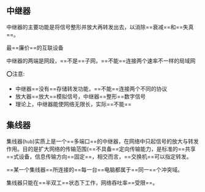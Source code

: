 ## 中继器

中继器的主要功能是将信号整形并放大再转发出去，以消除==衰减==和==失真==。

最==廉价==的互联设备

中继器的两端是网段，==不是==子网，==不能==连接两个速率不一样的局域网

:o:注意:

- 中继器==没有==存储转发功能，==不能==连接两个不同的协议
- 放大器==放大==模拟信号，中继器==整形==数字信号
- 理论上，中继器能使网络无限长，实际==不能==





## 集线器

集线器(`hub`)实质上是一个==多端口==的中继器，在网络中只起信号的放大与转发作用。目的是扩大网络的传输范围(==不具备==定向传输能力，是标准的==共享==式设备，信息传输方向==固定==，相交而言，==交换机==可以指定转发。

==某一个集线器==所连接的==每一台==电脑都属于==同一==个冲突域。

集线器只能在==半双工==状态下工作，网络吞吐率==受限==。





